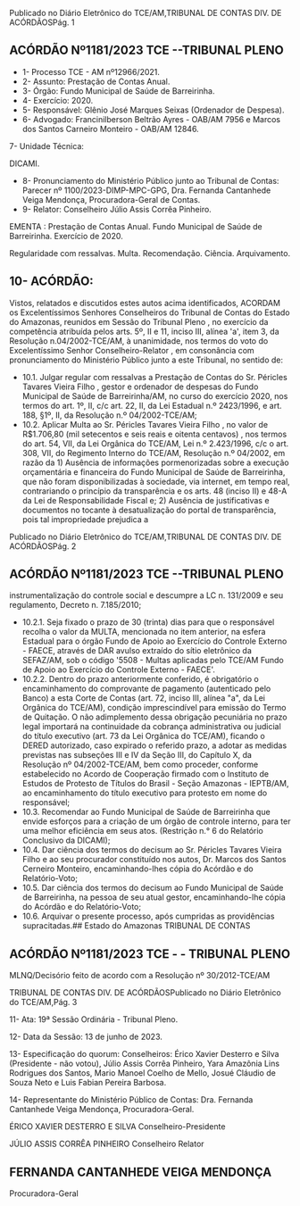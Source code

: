 Publicado  no  Diário  Eletrônico do TCE/AM,TRIBUNAL DE CONTAS DIV. DE ACÓRDÃOSPág. 1

## ACÓRDÃO Nº1181/2023  TCE --TRIBUNAL PLENO

- 1- Processo TCE - AM nº12966/2021.
- 2- Assunto: Prestação de Contas Anual.
- 3- Órgão: Fundo Municipal de Saúde de Barreirinha.
- 4- Exercício: 2020.
- 5- Responsável: Glênio José Marques Seixas (Ordenador de Despesa).
- 6- Advogado: Francinilberson  Beltrão  Ayres  -  OAB/AM  7956  e  Marcos  dos  Santos Carneiro Monteiro - OAB/AM 12846.

7- Unidade Técnica:

DICAMI.

- 8- Pronunciamento  do  Ministério  Público  junto  ao  Tribunal  de  Contas: Parecer  nº 1100/2023-DIMP-MPC-GPG, Dra. Fernanda Cantanhede Veiga Mendonça, Procuradora-Geral de Contas.
- 9- Relator: Conselheiro Júlio Assis Corrêa Pinheiro.

EMENTA : Prestação de Contas Anual. Fundo Municipal  de  Saúde  de  Barreirinha.  Exercício  de 2020.

Regularidade com ressalvas. Multa. Recomendação. Ciência. Arquivamento.

## 10-  ACÓRDÃO:

Vistos, relatados e discutidos estes autos acima identificados, ACORDAM os Excelentíssimos Senhores Conselheiros do Tribunal de Contas do Estado do Amazonas, reunidos em Sessão do Tribunal Pleno , no exercício da competência atribuída pelos arts. 5º, II e 11, inciso III, alínea 'a', item 3, da Resolução n.04/2002-TCE/AM, à unanimidade, nos termos do voto do Excelentíssimo Senhor Conselheiro-Relator , em consonância com pronunciamento do Ministério Público junto a este Tribunal, no sentido de:

- 10.1. Julgar regular com ressalvas a  Prestação  de  Contas  do Sr. Péricles Tavares  Vieira  Filho , gestor  e  ordenador  de  despesas  do  Fundo Municipal de Saúde de Barreirinha/AM, no curso do exercício 2020, nos termos do art. 1º, II, c/c art. 22, II, da Lei Estadual n.º 2423/1996, e art. 188, §1º, II, da Resolução n.º 04/2002-TCE/AM;
- 10.2. Aplicar  Multa ao  Sr. Péricles  Tavares  Vieira  Filho , no  valor  de R$1.706,80  (mil  setecentos  e  seis  reais  e  oitenta  centavos) , nos termos do art. 54, VII, da Lei Orgânica do TCE/AM, Lei n.º 2.423/1996, c/c o art. 308, VII, do Regimento Interno  do  TCE/AM,  Resolução  n.º 04/2002,  em  razão da  1)  Ausência  de  informações  pormenorizadas sobre  a  execução  orçamentária  e  financeira  do  Fundo  Municipal  de Saúde de Barreirinha, que não foram disponibilizadas à sociedade, via internet,  em  tempo  real,  contrariando  o  princípio  da  transparência  e  os arts.  48  (inciso  II)  e  48-A  da  Lei  de  Responsabilidade  Fiscal  e;  2) Ausência de justificativas e documentos no tocante à desatualização do portal de transparência, pois tal impropriedade prejudica a

Publicado  no  Diário  Eletrônico do TCE/AM,TRIBUNAL DE CONTAS DIV. DE ACÓRDÃOSPág. 2

## ACÓRDÃO Nº1181/2023  TCE --TRIBUNAL PLENO

instrumentalização do controle social e descumpre a LC n. 131/2009 e seu regulamento, Decreto n. 7.185/2010;

- 10.2.1. Seja  fixado o prazo  de 30  (trinta) dias para  que  o responsável recolha o valor da MULTA, mencionada no item anterior, na esfera Estadual para o órgão Fundo de Apoio ao Exercício do Controle Externo - FAECE, através de DAR avulso extraído do sítio eletrônico da SEFAZ/AM,  sob  o  código  '5508  -  Multas  aplicadas  pelo  TCE/AM  Fundo de Apoio ao Exercício do Controle Externo - FAECE'.
- 10.2.2. Dentro  do  prazo  anteriormente  conferido,  é  obrigatório  o encaminhamento  do  comprovante  de  pagamento  (autenticado  pelo Banco)  a  esta  Corte  de  Contas  (art.  72,  inciso  III,  alínea  "a",  da  Lei Orgânica do TCE/AM), condição imprescindível para emissão do Termo de Quitação. O não adimplemento dessa obrigação pecuniária no prazo legal importará na continuidade da cobrança administrativa ou judicial do título executivo (art. 73 da Lei Orgânica do TCE/AM), ficando o DERED autorizado, caso  expirado o referido prazo, a adotar as medidas previstas  nas  subseções  III  e  IV  da  Seção  III,  do  Capítulo  X,  da Resolução nº 04/2002-TCE/AM, bem como proceder, conforme estabelecido  no  Acordo  de  Cooperação  firmado  com  o  Instituto  de Estudos de Protesto de Títulos do Brasil - Seção Amazonas - IEPTB/AM, ao  encaminhamento  do  título  executivo  para  protesto  em  nome  do responsável;
- 10.3. Recomendar ao  Fundo Municipal  de  Saúde  de  Barreirinha  que  envide esforços para a criação de um órgão de controle interno, para ter uma melhor eficiência em seus atos. (Restrição n.° 6 do Relatório Conclusivo da DICAMI);
- 10.4. Dar  ciência dos  termos  do decisum ao  Sr. Péricles  Tavares  Vieira Filho e ao seu procurador constituído nos autos, Dr. Marcos dos Santos Cerneiro Monteiro, encaminhando-lhes cópia do Acórdão e do Relatório-Voto;
- 10.5. Dar ciência dos termos do decisum ao Fundo Municipal de Saúde de Barreirinha, na pessoa de seu atual gestor, encaminhando-lhe cópia do Acórdão e do Relatório-Voto;
- 10.6. Arquivar o presente processo, após cumpridas as providências supracitadas.## Estado do Amazonas TRIBUNAL DE CONTAS

## ACÓRDÃO Nº1181/2023  TCE - - TRIBUNAL PLENO

MLNQ/Decisório feito de acordo com a Resolução nº 30/2012-TCE/AM

TRIBUNAL DE CONTAS DIV. DE ACÓRDÃOSPublicado  no  Diário  Eletrônico do TCE/AM,Pág. 3

11-  Ata: 19ª Sessão Ordinária - Tribunal Pleno.

12-  Data da Sessão: 13 de junho de 2023.

13-  Especificação do quorum: Conselheiros: Érico Xavier Desterro e Silva (Presidente - não votou),  Júlio  Assis  Corrêa  Pinheiro,  Yara  Amazônia  Lins  Rodrigues  dos  Santos, Mario Manoel Coelho de Mello, Josué Cláudio de Souza Neto e Luis Fabian Pereira Barbosa.

14-  Representante do Ministério Público de Contas: Dra. Fernanda Cantanhede Veiga Mendonça, Procuradora-Geral.

ÉRICO XAVIER DESTERRO E SILVA Conselheiro-Presidente

JÚLIO ASSIS CORRÊA PINHEIRO Conselheiro Relator

## FERNANDA CANTANHEDE VEIGA MENDONÇA

Procuradora-Geral